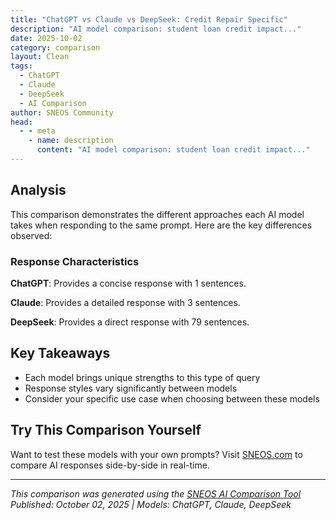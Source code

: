 ```yaml
---
title: "ChatGPT vs Claude vs DeepSeek: Credit Repair Specific"
description: "AI model comparison: student loan credit impact..."
date: 2025-10-02
category: comparison
layout: Clean
tags:
  - ChatGPT
  - Claude
  - DeepSeek
  - AI Comparison
author: SNEOS Community
head:
  - - meta
    - name: description
      content: "AI model comparison: student loan credit impact..."
---
```


<ChatComparison
  title="ChatGPT vs Claude vs DeepSeek: Credit Repair Specific"
  prompt="student loan credit impact"
  :responses='{
    "ChatGPT": "Error calling OpenAI API.",
    "Claude": "# Student Loans and Your Credit Score\n\n## How Student Loans Affect Your Credit\n\n### **Positive Impacts**\n- **Payment History** (35% of credit score): On-time payments build positive credit history\n- **Credit Mix** (10% of credit score): Adds installment loan diversity to your credit profile\n- **Length of Credit History**: Long repayment terms can extend your credit history\n\n### **Negative Impacts**\n- **Late/Missed Payments**: Can significantly damage your score\n- **High Debt-to-Income Ratio**: May affect future lending decisions\n- **Default**: Severely impacts credit for 7\u002B years\n\n## Credit Score Impact by Loan Status\n\n| Loan Status | Credit Impact |\n|-------------|---------------|\n| Current/On-time | Positive |\n| 30 days late | -60 to -110 points |\n| 90\u002B days late | -70 to -135 points |\n| Default | -50 to -200\u002B points |\n\n## Managing Student Loans for Better Credit\n\n### **Best Practices**\n- Make all payments on time\n- Set up autopay for discounts and reliability\n- Pay more than the minimum when possible\n- Keep track of multiple loan servicers\n\n### **If You\u0027re Struggling**\n- **Deferment/Forbearance**: Temporarily pause payments (interest may accrue)\n- **Income-Driven Repayment Plans**: Lower monthly payments based on income\n- **Loan Consolidation**: Combine multiple loans\n- **Contact Your Servicer**: Discuss options before missing payments\n\n## Federal vs. Private Loans\n\n### **Federal Loans**\n- More flexible repayment options\n- Better hardship protections\n- Potential for forgiveness programs\n\n### **Private Loans**\n- Fewer repayment options\n- Credit-based approval\n- May require cosigner\n\n**Need specific advice about your situation?** Consider consulting with a financial advisor or your loan servicer.",
    "DeepSeek": "Of course. This is a crucial topic for anyone considering or managing student loans. Here\u2019s a detailed breakdown of how student loans impact your credit, covering both the positive and negative effects.\n\n### The Core Principle: Student Loans are \u0022Installment Debt\u0022\n\nFirst, it\u0027s important to understand that student loans are a type of **installment loan**. This is different from credit card debt (revolving debt). Lenders generally view responsible management of an installment loan as a positive sign.\n\n---\n\n### The Positive Impact: How Student Loans Can BUILD Your Credit\n\nWhen managed responsibly, student loans can be a powerful tool for building a strong credit history.\n\n1.  **Establishing a Credit History:** For many young adults, student loans are their first major line of credit. Simply having the loan and making on-time payments starts your credit file with the major credit bureaus (Equifax, Experian, and TransUnion).\n\n2.  **Building a Positive Payment History:** This is the **single most important factor** in your credit score (35%). Every on-time payment is recorded and builds a track record of reliability. A long history of on-time payments is extremely valuable.\n\n3.  **Creating a Healthy Credit Mix:** Having different types of credit (e.g., an installment loan like a student loan and a revolving account like a credit card) can positively impact your score (about 10% of your score). It shows you can handle various forms of debt.\n\n4.  **Lengthening Your Credit History:** The age of your credit accounts matters (15% of your score). As your student loan account ages, it contributes to the average age of your accounts, which can help your score over time.\n\n---\n\n### The Negative Impact: How Student Loans Can HURT Your Credit\n\nMismanagement of student loans can have severe and long-lasting consequences.\n\n1.  **Missed or Late Payments:** This is the fastest way to damage your credit. Payments reported as 30, 60, or 90 days late will significantly drop your score and remain on your credit report for **seven years**.\n\n2.  **Default:** If you fail to make payments for a prolonged period (typically 270\u002B days for federal loans), your loan goes into **default**. This is a catastrophic event for your credit. It will devastate your score and can lead to wage garnishment and the loss of federal benefits.\n\n3.  **High Debt-to-Income Ratio (DTI):** While not a direct factor in your credit *score*, lenders look at your DTI when you apply for new credit (like a mortgage or car loan). High student loan payments relative to your income can make it harder to qualify for a loan, even with a good credit score.\n\n4.  **Credit Inquiries:** When you initially apply for a private student loan, a hard inquiry is placed on your credit report. This can cause a small, temporary dip in your score (usually a few points).\n\n---\n\n### Key Scenarios and Their Credit Impact\n\n| Scenario | Credit Impact |\n| :--- | :--- |\n| **On-Time Payments** | **Strongly Positive.** Builds a excellent payment history over time. |\n| **Deferment or Forbearance** | **Generally Neutral.** The account is put on hold. Payments aren\u0027t required, and it won\u0027t hurt your score as long as the status is reported correctly. **Important:** Interest may still accrue, increasing your total debt. |\n| **Income-Driven Repayment (IDR) Plan** | **Positive.** Enrolling in an IDR plan itself does not hurt your credit. Making affordable, on-time payments under the plan builds positive history. |\n| **Loan Rehabilitation** | **Mixed to Positive.** After default, rehabilitating a loan (making 9 on-time payments) removes the default status from your credit report. The record of late payments leading to the default will remain, but the \u0022default\u0022 status is deleted. This is a major step toward credit recovery. |\n| **Loan Consolidation** | **Neutral/Slight Temporary Dip.** A new loan is created, which may slightly lower your average account age and cause a hard inquiry. However, it can be a useful tool for getting out of default or managing federal loans. |\n| **Default \u0026 Collections** | **Severely Negative.** Will cause a massive drop in your score and remain on your report for 7 years from the date of the first missed payment that led to the default. |\n| **Student Loan Forgiveness** | **Neutral/Positive.** When a loan is forgiven and paid off, it is typically reported as \u0022paid in full\u0022 or \u0022settled\u0022 (if forgiven under PSLF, it\u0027s \u0022paid in full\u0022). This closes the account positively and can give your score a slight boost by reducing your overall debt. |\n\n---\n\n### Actionable Tips for Managing the Credit Impact\n\n1.  **ALWAYS Pay On Time:** Set up autopay. Many servicers even offer a 0.25% interest rate reduction for doing so.\n2.  **If You Can\u0027t Pay, ACT IMMEDIATELY:** Don\u0027t just ignore your bills.\n    *   **Federal Loans:** Apply for an **Income-Driven Repayment (IDR)** plan to lower your monthly payment. Look into **deferment or forbearance** if you have a temporary hardship.\n    *   **Private Loans:** Contact your servicer directly. They may have hardship programs or can offer a modified payment plan.\n3.  **Understand Your Options Before Consolidating:** Consolidation can be helpful, but it\u0027s not always the right move. Research how it will affect your interest rate and potential forgiveness progress.\n4.  **Monitor Your Credit Report:** You are entitled to a free weekly credit report from AnnualCreditReport.com. Check it regularly to ensure your student loan payments are being reported accurately.\n\n### The Bottom Line\n\n**Student loans are a double-edged sword for your credit.**\n\n*   **Used wisely,** they are a foundational tool that can help you build a strong, positive credit history, enabling you to qualify for mortgages, car loans, and credit cards with the best rates.\n*   **Mismanaged,** they can create a deep hole that takes years to climb out of, limiting your financial opportunities.\n\nThe key is **proactive and consistent management**. If you ever run into trouble, communicating with your loan servicer is the most important step you can take."
  }'
  published-date="12:06"
/>

## Analysis

This comparison demonstrates the different approaches each AI model takes when responding to the same prompt. Here are the key differences observed:

### Response Characteristics

**ChatGPT**: Provides a concise response with 1 sentences. 

**Claude**: Provides a detailed response with 3 sentences. 

**DeepSeek**: Provides a direct response with 79 sentences. 

## Key Takeaways

- Each model brings unique strengths to this type of query
- Response styles vary significantly between models
- Consider your specific use case when choosing between these models

## Try This Comparison Yourself

Want to test these models with your own prompts? Visit [SNEOS.com](https://sneos.com) to compare AI responses side-by-side in real-time.

---

*This comparison was generated using the [SNEOS AI Comparison Tool](https://sneos.com)*
*Published: October 02, 2025 | Models: ChatGPT, Claude, DeepSeek*
